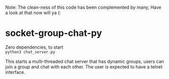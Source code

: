 Note:
The clean-ness of this code has been complemented by many, Have a look at that now will ya (:

# socket-group-chat-py

Zero dependencies, to start <br />
```python3 chat_server.py```

This starts a multi-threaded chat server that has dynamic groups, users can join a group and chat with each other.
The user is expected to have a telnet interface.

